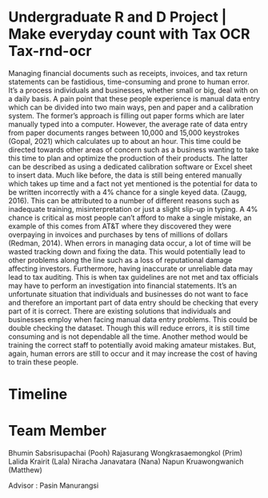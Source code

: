 # Undergraduate R and D Project | Make everyday count with Tax OCR Tax-rnd-ocr

Managing financial documents such as receipts, invoices, and tax return statements can be fastidious,
time-consuming and prone to human error. It’s a process individuals and businesses, whether small or
big, deal with on a daily basis. A pain point that these people experience is manual data entry which
can be divided into two main ways, pen and paper and a calibration system. The former’s approach is
filling out paper forms which are later manually typed into a computer. However, the average rate of
data entry from paper documents ranges between 10,000 and 15,000 keystrokes (Gopal, 2021) which
calculates up to about an hour. This time could be directed towards other areas of concern such as a
business wanting to take this time to plan and optimize the production of their products. The latter can
be described as using a dedicated calibration software or Excel sheet to insert data. Much like before,
the data is still being entered manually which takes up time and a fact not yet mentioned is the
potential for data to be written incorrectly with a 4% chance for a single keyed data. (Zaugg, 2016).
This can be attributed to a number of different reasons such as inadequate training, misinterpretation
or just a slight slip-up in typing. A 4% chance is critical as most people can’t afford to make a single
mistake, an example of this comes from AT&T where they discovered they were overpaying in
invoices and purchases by tens of millions of dollars (Redman, 2014). When errors in managing data
occur, a lot of time will be wasted tracking down and fixing the data. This would potentially lead to
other problems along the line such as a loss of reputational damage affecting investors.
Furthermore, having inaccurate or unreliable data may lead to tax auditing. This is when tax guidelines
are not met and tax officials may have to perform an investigation into financial statements. It’s an
unfortunate situation that individuals and businesses do not want to face and therefore an important
part of data entry should be checking that every part of it is correct.
There are existing solutions that individuals and businesses employ when facing manual data entry
problems. This could be double checking the dataset. Though this will reduce errors, it is still time
consuming and is not dependable all the time. Another method would be training the correct staff to
potentially avoid making amateur mistakes. But, again, human errors are still to occur and it may
increase the cost of having to train these people.

# Timeline

# Team Member
Bhumin Sabsrisupachai (Pooh)
Rajasurang Wongkrasaemongkol (Prim)
Lalida Krairit (Lala)
Niracha Janavatara (Nana)
Napun Kruawongwanich (Matthew)

Advisor : Pasin Manurangsi
